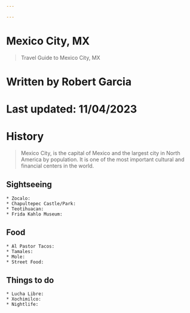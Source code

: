 ```yaml
---

---
```


# Mexico City, MX

> Travel Guide to Mexico City, MX

# Written by Robert Garcia
# Last updated: 11/04/2023

# History
> Mexico City, is the capital of Mexico and the largest city in North America by population. It is one of the most important cultural and financial centers in the world. 

## Sightseeing
    * Zocalo: 
    * Chapultepec Castle/Park:
    * Teotihuacan:
    * Frida Kahlo Museum:

## Food
    * Al Pastor Tacos:
    * Tamales:
    * Mole:
    * Street Food:

## Things to do
    * Lucha Libre:
    * Xochimilco:
    * Nightlife:

